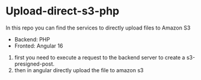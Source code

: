 # Upload-direct-s3-php

In this repo you can find the services to directly upload files to Amazon S3

- Backend: PHP
- Fronted: Angular 16


1. first you need to execute a request to the backend server to create a s3-presigned-post.
2. then in angular directly upload the file to amazon s3


